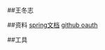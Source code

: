 ##王冬志

##资料
[spring文档](https://spring.io/guides)
[github oauth](https://developer.github.com/apps/building-oauth-apps/creating-an-oauth-app/)


##工具
